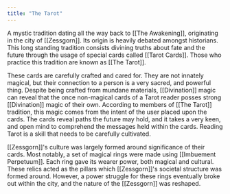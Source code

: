 ```yaml
---
title: "The Tarot"
---
```

A mystic tradition dating all the way back to [[The Awakening]], originating in the city of [[Zessgorn]]. Its origin is heavily debated amongst historians. This long standing tradition consists divining truths about fate and the future through the usage of special cards called [[Tarot Cards]]. Those who practice this tradition are known as [[The Tarot]].

These cards are carefully crafted and cared for. They are not innately magical, but their connection to a person is a very sacred, and powerful thing. Despite being crafted from mundane materials, [[Divination]] magic can reveal that the once non-magical cards of a Tarot reader posses strong [[Divination]] magic of their own. According to members of [[The Tarot]] tradition, this magic comes from the intent of the user placed upon the cards. The cards reveal paths the future may hold, and it takes a very keen, and open mind to comprehend the messages held within the cards. Reading Tarot is a skill that needs to be carefully cultivated.

[[Zessgorn]]'s culture was largely formed around significance of their cards. Most notably, a set of magical rings were made using [[Imbuement Perpetuum]]. Each ring gave its wearer power, both magical and cultural. These relics acted as the pillars which [[Zessgorn]]'s societal structure was formed around. However, a power struggle for these rings eventually broke out within the city, and the nature of the [[Zessgorn]] was reshaped.